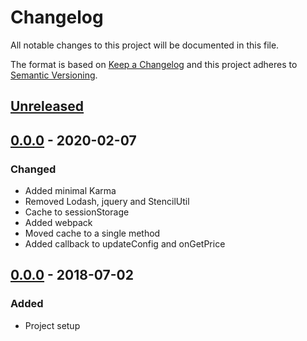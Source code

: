 # Changelog
All notable changes to this project will be documented in this file.

The format is based on [Keep a Changelog](http://keepachangelog.com/en/1.0.0/)
and this project adheres to [Semantic Versioning](http://semver.org/spec/v2.0.0.html).

## [Unreleased]

## [0.0.0] - 2020-02-07
### Changed
- Added minimal Karma
- Removed Lodash, jquery and StencilUtil
- Cache to sessionStorage
- Added webpack
- Moved cache to a single method
- Added callback to updateConfig and onGetPrice

## [0.0.0] - 2018-07-02
### Added
- Project setup

[Unreleased]: https://github.com/brandlabs/bigcommerce-product-options-price-diff/v0.1.0...HEAD
[0.1.0]: https://github.com/brandlabs/bigcommerce-product-options-price-diff/v0.0.0...v0.1.0
[0.0.0]: https://github.com/brandlabs/bigcommerce-product-options-price-diff/c2117fde17e5f690c551eb66c75fc15165611cb0...v0.0.0
